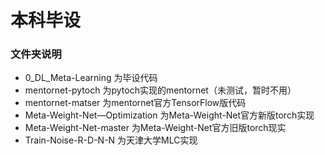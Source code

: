 # 本科毕设  

### 文件夹说明
- 0_DL_Meta-Learning 为毕设代码  
- mentornet-pytoch 为pytoch实现的mentornet（未测试，暂时不用）
- mentornet-matser 为mentornet官方TensorFlow版代码
- Meta-Weight-Net—Optimization 为Meta-Weight-Net官方新版torch实现
- Meta-Weight-Net-master 为Meta-Weight-Net官方旧版torch现实
- Train-Noise-R-D-N-N 为天津大学MLC实现
